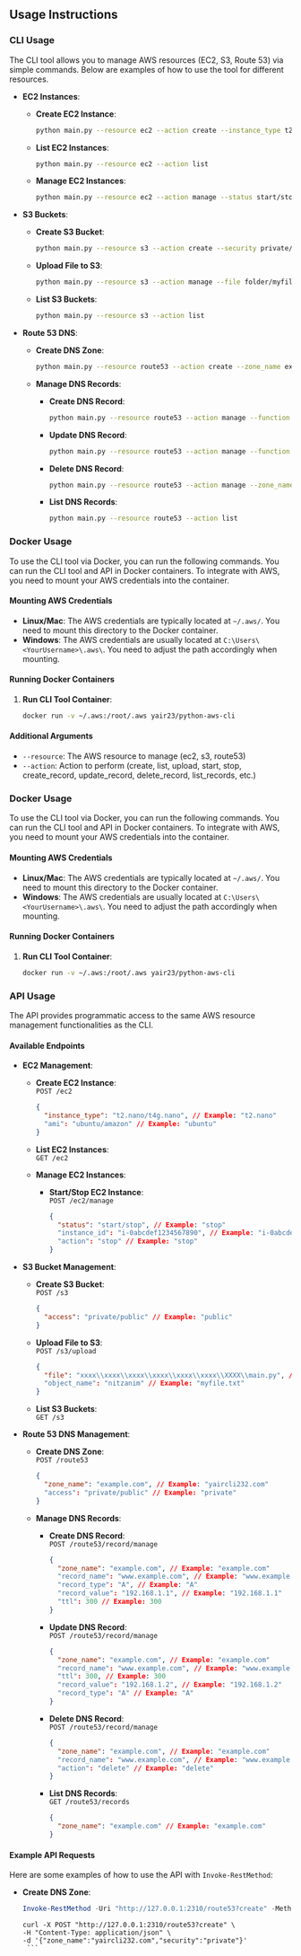 ## Usage Instructions

### CLI Usage

The CLI tool allows you to manage AWS resources (EC2, S3, Route 53) via simple commands. Below are examples of how to use the tool for different resources.

- **EC2 Instances**:

  - **Create EC2 Instance**:

    ```bash
    python main.py --resource ec2 --action create --instance_type t2.nano/t4g.nano --ami ubuntu/amazon
    ```

  - **List EC2 Instances**:

    ```bash
    python main.py --resource ec2 --action list
    ```

  - **Manage EC2 Instances**:
    ```bash
    python main.py --resource ec2 --action manage --status start/stop --instance i-0abcdef1234567890/all
    ```

- **S3 Buckets**:

  - **Create S3 Bucket**:

    ```bash
    python main.py --resource s3 --action create --security private/public
    ```

  - **Upload File to S3**:

    ```bash
    python main.py --resource s3 --action manage --file folder/myfile.txt --name myfile.txt
    ```

  - **List S3 Buckets**:
    ```bash
    python main.py --resource s3 --action list
    ```

- **Route 53 DNS**:

  - **Create DNS Zone**:

    ```bash
    python main.py --resource route53 --action create --zone_name example.com --security public/private
    ```

  - **Manage DNS Records**:

    - **Create DNS Record**:

      ```bash
      python main.py --resource route53 --action manage --function create --zone_name example.com --name www.example.com --type A --values 192.168.1.1 --ttl 300
      ```

    - **Update DNS Record**:

      ```bash
      python main.py --resource route53 --action manage --function update --zone_name example.com --name www.example.com --ttl 300 --values 192.168.1.2 --type A
      ```

    - **Delete DNS Record**:

      ```bash
      python main.py --resource route53 --action manage --zone_name example.com --name www.example.com --function delete
      ```

    - **List DNS Records**:
      ```bash
      python main.py --resource route53 --action list
      ```

### Docker Usage

To use the CLI tool via Docker, you can run the following commands. You can run the CLI tool and API in Docker containers. To integrate with AWS, you need to mount your AWS credentials into the container.

#### Mounting AWS Credentials

- **Linux/Mac**: The AWS credentials are typically located at `~/.aws/`. You need to mount this directory to the Docker container.
- **Windows**: The AWS credentials are usually located at `C:\Users\<YourUsername>\.aws\`. You need to adjust the path accordingly when mounting.

#### Running Docker Containers

1. **Run CLI Tool Container**:
   ```bash
   docker run -v ~/.aws:/root/.aws yair23/python-aws-cli
   ```

#### Additional Arguments

- `--resource`: The AWS resource to manage (ec2, s3, route53)
- `--action`: Action to perform (create, list, upload, start, stop, create_record, update_record, delete_record, list_records, etc.)

### Docker Usage

To use the CLI tool via Docker, you can run the following commands. You can run the CLI tool and API in Docker containers. To integrate with AWS, you need to mount your AWS credentials into the container.

#### Mounting AWS Credentials

- **Linux/Mac**: The AWS credentials are typically located at `~/.aws/`. You need to mount this directory to the Docker container.
- **Windows**: The AWS credentials are usually located at `C:\Users\<YourUsername>\.aws\`. You need to adjust the path accordingly when mounting.

#### Running Docker Containers

1. **Run CLI Tool Container**:
   ```bash
   docker run -v ~/.aws:/root/.aws yair23/python-aws-cli
   ```

### API Usage

The API provides programmatic access to the same AWS resource management functionalities as the CLI.

#### Available Endpoints

- **EC2 Management**:

  - **Create EC2 Instance**:  
    `POST /ec2`

    ```json
    {
      "instance_type": "t2.nano/t4g.nano", // Example: "t2.nano"
      "ami": "ubuntu/amazon" // Example: "ubuntu"
    }
    ```

  - **List EC2 Instances**:  
    `GET /ec2`

  - **Manage EC2 Instances**:

    - **Start/Stop EC2 Instance**:  
      `POST /ec2/manage`

      ```json
      {
        "status": "start/stop", // Example: "stop"
        "instance_id": "i-0abcdef1234567890", // Example: "i-0abcdef1234567890" or "all"
        "action": "stop" // Example: "stop"
      }
      ```

- **S3 Bucket Management**:

  - **Create S3 Bucket**:  
    `POST /s3`

    ```json
    {
      "access": "private/public" // Example: "public"
    }
    ```

  - **Upload File to S3**:  
    `POST /s3/upload`

    ```json
    {
      "file": "xxxx\\xxxx\\xxxx\\xxxx\\xxxx\\xxxx\\XXXX\\main.py", // Example: "path/to/file"
      "object_name": "nitzanim" // Example: "myfile.txt"
    }
    ```

  - **List S3 Buckets**:  
    `GET /s3`

- **Route 53 DNS Management**:

  - **Create DNS Zone**:  
    `POST /route53`

    ```json
    {
      "zone_name": "example.com", // Example: "yaircli232.com"
      "access": "private/public" // Example: "private"
    }
    ```

  - **Manage DNS Records**:

    - **Create DNS Record**:  
      `POST /route53/record/manage`

      ```json
      {
        "zone_name": "example.com", // Example: "example.com"
        "record_name": "www.example.com", // Example: "www.example.com"
        "record_type": "A", // Example: "A"
        "record_value": "192.168.1.1", // Example: "192.168.1.1"
        "ttl": 300 // Example: 300
      }
      ```

    - **Update DNS Record**:  
      `POST /route53/record/manage`

      ```json
      {
        "zone_name": "example.com", // Example: "example.com"
        "record_name": "www.example.com", // Example: "www.example.com"
        "ttl": 300, // Example: 300
        "record_value": "192.168.1.2", // Example: "192.168.1.2"
        "record_type": "A" // Example: "A"
      }
      ```

    - **Delete DNS Record**:  
      `POST /route53/record/manage`

      ```json
      {
        "zone_name": "example.com", // Example: "example.com"
        "record_name": "www.example.com", // Example: "www.example.com"
        "action": "delete" // Example: "delete"
      }
      ```

    - **List DNS Records**:  
      `GET /route53/records`

      ```json
      {
        "zone_name": "example.com" // Example: "example.com"
      }
      ```

#### Example API Requests

Here are some examples of how to use the API with `Invoke-RestMethod`:

- **Create DNS Zone**:

  ```powershell
  Invoke-RestMethod -Uri "http://127.0.0.1:2310/route53?create" -Method Post -Body '{"zone_name":"yaircli232.com","security":"private"}' -ContentType 'application/json'
  ```

  ````linux/mac
  curl -X POST "http://127.0.0.1:2310/route53?create" \
  -H "Content-Type: application/json" \
  -d '{"zone_name":"yaircli232.com","security":"private"}'
   ```

  ````
